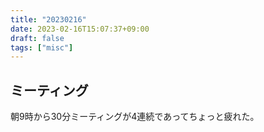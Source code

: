 ```yaml
---
title: "20230216"
date: 2023-02-16T15:07:37+09:00
draft: false
tags: ["misc"]
---
```


## ミーティング

朝9時から30分ミーティングが4連続であってちょっと疲れた。

